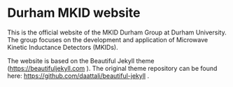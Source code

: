 # Durham MKID website
This is the official website of the MKID Durham Group at Durham University.
The group focuses on the development and application of Microwave Kinetic Inductance Detectors (MKIDs).

The website is based on the Beautiful Jekyll theme (https://beautifuljekyll.com
).
The original theme repository can be found here: https://github.com/daattali/beautiful-jekyll
.
